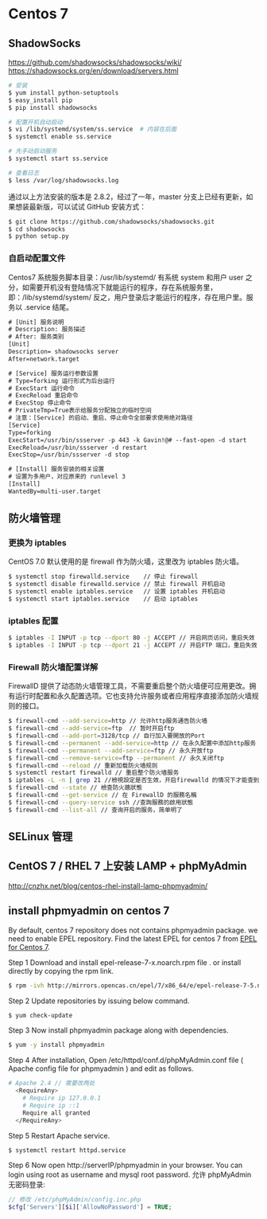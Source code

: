 # Centos 7

## ShadowSocks

https://github.com/shadowsocks/shadowsocks/wiki/  
https://shadowsocks.org/en/download/servers.html

```bash
# 安装
$ yum install python-setuptools
$ easy_install pip
$ pip install shadowsocks

# 配置开机自动启动
$ vi /lib/systemd/system/ss.service  # 内容在后面
$ systemctl enable ss.service

# 先手动启动服务
$ systemctl start ss.service

# 查看日志
$ less /var/log/shadowsocks.log
```

通过以上方法安装的版本是 2.8.2，经过了一年，master 分支上已经有更新，如果想装最新版，可以试试 GitHub 安装方式：

```bash
$ git clone https://github.com/shadowsocks/shadowsocks.git
$ cd shadowsocks
$ python setup.py
```

### 自启动配置文件

Centos7 系统服务脚本目录：/usr/lib/systemd/ 有系统 system 和用户 user 之分，如需要开机没有登陆情况下就能运行的程序，存在系统服务里，即：/lib/systemd/system/ 反之，用户登录后才能运行的程序，存在用户里。服务以 .service 结尾。

```txt
# [Unit] 服务说明
# Description: 服务描述
# After: 服务类别
[Unit]
Description= shadowsocks server
After=network.target

# [Service] 服务运行参数设置
# Type=forking 运行形式为后台运行
# ExecStart 运行命令
# ExecReload 重启命令
# ExecStop 停止命令
# PrivateTmp=True表示给服务分配独立的临时空间
# 注意：[Service] 的启动、重启、停止命令全部要求使用绝对路径
[Service]
Type=forking
ExecStart=/usr/bin/ssserver -p 443 -k Gavin!@# --fast-open -d start
ExecReload=/usr/bin/ssserver -d restart
ExecStop=/usr/bin/ssserver -d stop

# [Install] 服务安装的相关设置
# 设置为多用户，对应原来的 runlevel 3
[Install]
WantedBy=multi-user.target
```


## 防火墙管理

### 更换为 iptables

CentOS 7.0 默认使用的是 firewall 作为防火墙，这里改为 iptables 防火墙。

```bash
$ systemctl stop firewalld.service    // 停止 firewall
$ systemctl disable firewalld.service // 禁止 firewall 开机启动
$ systemctl enable iptables.service   // 设置 iptables 开机启动
$ systemctl start iptables.service    // 启动 iptables
```

### iptables 配置

```bash
$ iptables -I INPUT -p tcp --dport 80 -j ACCEPT // 开启网页访问，重启失效
$ iptables -I INPUT -p tcp --dport 21 -j ACCEPT // 开启FTP 端口，重启失效
```

### Firewall 防火墙配置详解

FirewallD 提供了动态防火墙管理工具，不需要重启整个防火墙便可应用更改。拥有运行时配置和永久配置选项。它也支持允许服务或者应用程序直接添加防火墙规则的接口。

```bash
$ firewall-cmd --add-service=http // 允许http服务通告防火墙
$ firewall-cmd --add-service=ftp  // 暂时开启ftp
$ firewall-cmd --add-port=3128/tcp // 自行加入要開放的Port
$ firewall-cmd --permanent --add-service=http // 在永久配置中添加http服务
$ firewall-cmd --permanent --add-service=ftp // 永久开放ftp
$ firewall-cmd --remove-service=ftp --permanent // 永久关闭ftp
$ firewall-cmd --reload // 重新加载防火墙规则
$ systemctl restart firewalld // 重启整个防火墙服务
$ iptables -L -n | grep 21 //檢視設定是否生效，开启firewalld 的情况下才能查到
$ firewall-cmd --state // 檢查防火牆狀態
$ firewall-cmd --get-service // 在 FirewallD 的服務名稱
$ firewall-cmd --query-service ssh //查詢服務的啟用狀態
$ firewall-cmd --list-all // 查询开启的服务，简单明了
```

## SELinux 管理

## CentOS 7 / RHEL 7 上安装 LAMP + phpMyAdmin

http://cnzhx.net/blog/centos-rhel-install-lamp-phpmyadmin/

## install phpmyadmin on centos 7

By default, centos 7 repository does not contains phpmyadmin package. we need to enable EPEL repository. Find the latest EPEL for centos 7 from [EPEL for Centos 7](http://download.fedoraproject.org/pub/epel/7/x86_64/repoview/epel-release.html).

Step 1 Download and install epel-release-7-x.noarch.rpm file . or install directly by copying the rpm link.

```bash
$ rpm -ivh http://mirrors.opencas.cn/epel/7/x86_64/e/epel-release-7-5.noarch.rpm
```

Step 2 Update repositories by issuing below command.

```bash
$ yum check-update
```

Step 3 Now install phpmyadmin package along with dependencies.

```bash
$ yum -y install phpmyadmin
```

Step 4 After installation, Open /etc/httpd/conf.d/phpMyAdmin.conf file ( Apache config file for phpmyadmin ) and edit as follows.

```bash
# Apache 2.4 // 需要改两处
  <RequireAny>
    # Require ip 127.0.0.1
    # Require ip ::1
    Require all granted
  </RequireAny>
```

Step 5 Restart Apache service.

```bash
$ systemctl restart httpd.service
```

Step 6 Now open http://serverIP/phpmyadmin in your browser. You can login using root as username and mysql root password. 允许 phpMyAdmin 无密码登录:

```php
// 修改 /etc/phpMyAdmin/config.inc.php
$cfg['Servers'][$i]['AllowNoPassword'] = TRUE;
```
